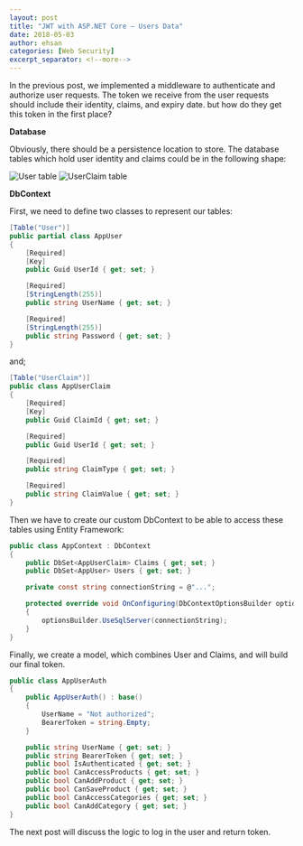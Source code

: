 ```yaml
---
layout: post
title: "JWT with ASP.NET Core – Users Data"
date: 2018-05-03
author: ehsan
categories: [Web Security]
excerpt_separator: <!--more-->
---
```


In the previous post, we implemented a middleware to authenticate and authorize user requests.
The token we receive from the user requests should include their identity, claims, and expiry date. but how do they get this token in the first place?
<!--more-->
**Database**

Obviously, there should be a persistence location to store. The database tables which hold user identity and claims could be in the following shape:


<img src="/assets/UserTable.jpg" alt="User table" />

<img src="/assets/UserClaimTable.jpg" alt="UserClaim table" />


**DbContext**

First, we need to define two classes to represent our tables:

```csharp
[Table("User")]
public partial class AppUser
{
    [Required]
    [Key]
    public Guid UserId { get; set; }

    [Required]
    [StringLength(255)]
    public string UserName { get; set; }

    [Required]
    [StringLength(255)]
    public string Password { get; set; }
}
```
and;

```csharp
[Table("UserClaim")]
public class AppUserClaim
{
    [Required]
    [Key]
    public Guid ClaimId { get; set; }

    [Required]
    public Guid UserId { get; set; }

    [Required]
    public string ClaimType { get; set; }

    [Required]
    public string ClaimValue { get; set; }
}
```

Then we have to create our custom DbContext to be able to access these tables using Entity Framework:

```csharp
public class AppContext : DbContext
{
    public DbSet<AppUserClaim> Claims { get; set; }
    public DbSet<AppUser> Users { get; set; }

    private const string connectionString = @"...";

    protected override void OnConfiguring(DbContextOptionsBuilder optionsBuilder)
    {
        optionsBuilder.UseSqlServer(connectionString);
    }
}
```

Finally, we create a model, which combines User and Claims, and will build our final token.

```csharp
public class AppUserAuth
{
    public AppUserAuth() : base()
    {
        UserName = "Not authorized";
        BearerToken = string.Empty;
    }

    public string UserName { get; set; }
    public string BearerToken { get; set; }
    public bool IsAuthenticated { get; set; }
    public bool CanAccessProducts { get; set; }
    public bool CanAddProduct { get; set; }
    public bool CanSaveProduct { get; set; }
    public bool CanAccessCategories { get; set; }
    public bool CanAddCategory { get; set; }
}
```

The next post will discuss the logic to log in the user and return token.
